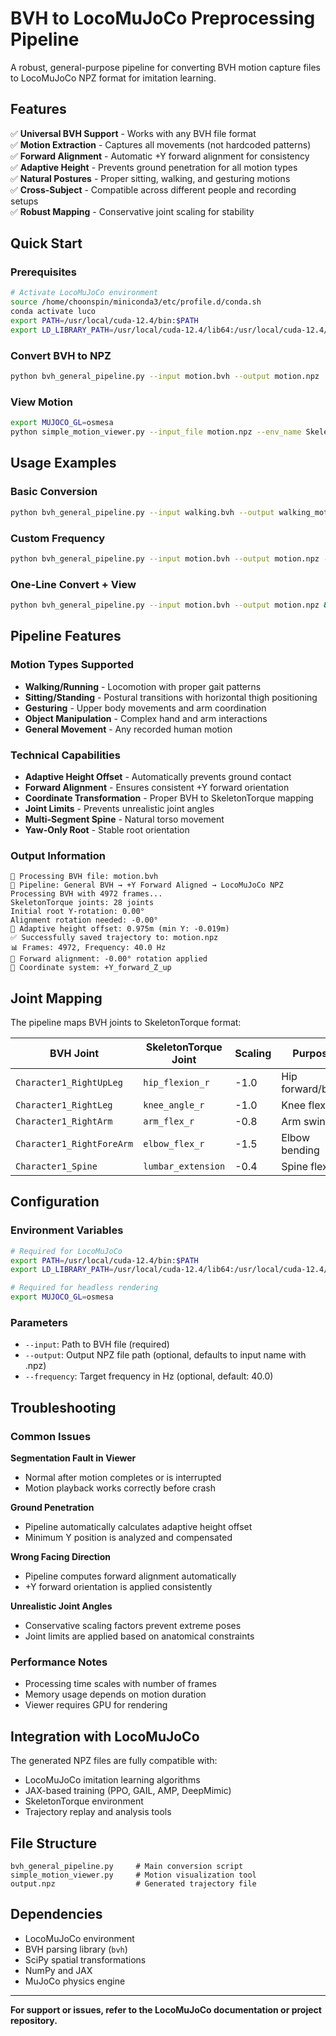 # BVH to LocoMuJoCo Preprocessing Pipeline

A robust, general-purpose pipeline for converting BVH motion capture files to LocoMuJoCo NPZ format for imitation learning.

## Features

✅ **Universal BVH Support** - Works with any BVH file format  
✅ **Motion Extraction** - Captures all movements (not hardcoded patterns)  
✅ **Forward Alignment** - Automatic +Y forward alignment for consistency  
✅ **Adaptive Height** - Prevents ground penetration for all motion types  
✅ **Natural Postures** - Proper sitting, walking, and gesturing motions  
✅ **Cross-Subject** - Compatible across different people and recording setups  
✅ **Robust Mapping** - Conservative joint scaling for stability  

## Quick Start

### Prerequisites
```bash
# Activate LocoMuJoCo environment
source /home/choonspin/miniconda3/etc/profile.d/conda.sh
conda activate luco
export PATH=/usr/local/cuda-12.4/bin:$PATH
export LD_LIBRARY_PATH=/usr/local/cuda-12.4/lib64:/usr/local/cuda-12.4/extras/CUPTI/lib64:$LD_LIBRARY_PATH
```

### Convert BVH to NPZ
```bash
python bvh_general_pipeline.py --input motion.bvh --output motion.npz
```

### View Motion
```bash
export MUJOCO_GL=osmesa
python simple_motion_viewer.py --input_file motion.npz --env_name SkeletonTorque
```

## Usage Examples

### Basic Conversion
```bash
python bvh_general_pipeline.py --input walking.bvh --output walking_motion.npz
```

### Custom Frequency
```bash
python bvh_general_pipeline.py --input motion.bvh --output motion.npz --frequency 30
```

### One-Line Convert + View
```bash
python bvh_general_pipeline.py --input motion.bvh --output motion.npz && export MUJOCO_GL=osmesa && python simple_motion_viewer.py --input_file motion.npz --env_name SkeletonTorque
```

## Pipeline Features

### Motion Types Supported
- **Walking/Running** - Locomotion with proper gait patterns
- **Sitting/Standing** - Postural transitions with horizontal thigh positioning
- **Gesturing** - Upper body movements and arm coordination
- **Object Manipulation** - Complex hand and arm interactions
- **General Movement** - Any recorded human motion

### Technical Capabilities
- **Adaptive Height Offset** - Automatically prevents ground contact
- **Forward Alignment** - Ensures consistent +Y forward orientation
- **Coordinate Transformation** - Proper BVH to SkeletonTorque mapping
- **Joint Limits** - Prevents unrealistic joint angles
- **Multi-Segment Spine** - Natural torso movement
- **Yaw-Only Root** - Stable root orientation

### Output Information
```
🔄 Processing BVH file: motion.bvh
📐 Pipeline: General BVH → +Y Forward Aligned → LocoMuJoCo NPZ
Processing BVH with 4972 frames...
SkeletonTorque joints: 28 joints
Initial root Y-rotation: 0.00°
Alignment rotation needed: -0.00°
📏 Adaptive height offset: 0.975m (min Y: -0.019m)
✅ Successfully saved trajectory to: motion.npz
📊 Frames: 4972, Frequency: 40.0 Hz
🧭 Forward alignment: -0.00° rotation applied
🎯 Coordinate system: +Y_forward_Z_up
```

## Joint Mapping

The pipeline maps BVH joints to SkeletonTorque format:

| BVH Joint | SkeletonTorque Joint | Scaling | Purpose |
|-----------|---------------------|---------|---------|
| `Character1_RightUpLeg` | `hip_flexion_r` | -1.0 | Hip forward/back |
| `Character1_RightLeg` | `knee_angle_r` | -1.0 | Knee flexion |
| `Character1_RightArm` | `arm_flex_r` | -0.8 | Arm swing |
| `Character1_RightForeArm` | `elbow_flex_r` | -1.5 | Elbow bending |
| `Character1_Spine` | `lumbar_extension` | -0.4 | Spine flexion |

## Configuration

### Environment Variables
```bash
# Required for LocoMuJoCo
export PATH=/usr/local/cuda-12.4/bin:$PATH
export LD_LIBRARY_PATH=/usr/local/cuda-12.4/lib64:/usr/local/cuda-12.4/extras/CUPTI/lib64:$LD_LIBRARY_PATH

# Required for headless rendering
export MUJOCO_GL=osmesa
```

### Parameters
- `--input`: Path to BVH file (required)
- `--output`: Output NPZ file path (optional, defaults to input name with .npz)
- `--frequency`: Target frequency in Hz (optional, default: 40.0)

## Troubleshooting

### Common Issues

**Segmentation Fault in Viewer**
- Normal after motion completes or is interrupted
- Motion playback works correctly before crash

**Ground Penetration**
- Pipeline automatically calculates adaptive height offset
- Minimum Y position is analyzed and compensated

**Wrong Facing Direction**
- Pipeline computes forward alignment automatically
- +Y forward orientation is applied consistently

**Unrealistic Joint Angles**
- Conservative scaling factors prevent extreme poses
- Joint limits are applied based on anatomical constraints

### Performance Notes
- Processing time scales with number of frames
- Memory usage depends on motion duration
- Viewer requires GPU for rendering

## Integration with LocoMuJoCo

The generated NPZ files are fully compatible with:
- LocoMuJoCo imitation learning algorithms
- JAX-based training (PPO, GAIL, AMP, DeepMimic)
- SkeletonTorque environment
- Trajectory replay and analysis tools

## File Structure

```
bvh_general_pipeline.py     # Main conversion script
simple_motion_viewer.py     # Motion visualization tool
output.npz                  # Generated trajectory file
```

## Dependencies

- LocoMuJoCo environment
- BVH parsing library (`bvh`)
- SciPy spatial transformations
- NumPy and JAX
- MuJoCo physics engine

---

**For support or issues, refer to the LocoMuJoCo documentation or project repository.**